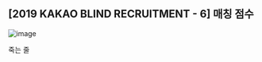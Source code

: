 ## [2019 KAKAO BLIND RECRUITMENT - 6] 매칭 점수

![image](https://user-images.githubusercontent.com/22045163/103168140-fd1e6a80-4873-11eb-9d0e-a19039399782.png)

죽는 줄 
